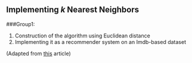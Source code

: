 ## Implementing *k* Nearest Neighbors

###Group1:
 1. Construction of the algorithm using Euclidean distance <br>
  2. Implementing it as a recommender system on an Imdb-based dataset <br>

(Adapted from [this](https://towardsdatascience.com/machine-learning-basics-with-the-k-nearest-neighbors-algorithm-6a6e71d01761) article)
